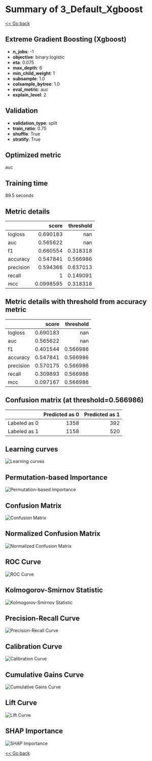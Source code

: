 # Summary of 3_Default_Xgboost

[<< Go back](../README.md)

## Extreme Gradient Boosting (Xgboost)

- **n_jobs**: -1
- **objective**: binary:logistic
- **eta**: 0.075
- **max_depth**: 6
- **min_child_weight**: 1
- **subsample**: 1.0
- **colsample_bytree**: 1.0
- **eval_metric**: auc
- **explain_level**: 2

## Validation

- **validation_type**: split
- **train_ratio**: 0.75
- **shuffle**: True
- **stratify**: True

## Optimized metric

auc

## Training time

89.5 seconds

## Metric details

|           |     score |   threshold |
|:----------|----------:|------------:|
| logloss   | 0.690183  |  nan        |
| auc       | 0.565622  |  nan        |
| f1        | 0.660554  |    0.318318 |
| accuracy  | 0.547841  |    0.566986 |
| precision | 0.594366  |    0.637013 |
| recall    | 1         |    0.149091 |
| mcc       | 0.0998595 |    0.318318 |

## Metric details with threshold from accuracy metric

|           |    score |   threshold |
|:----------|---------:|------------:|
| logloss   | 0.690183 |  nan        |
| auc       | 0.565622 |  nan        |
| f1        | 0.401544 |    0.566986 |
| accuracy  | 0.547841 |    0.566986 |
| precision | 0.570175 |    0.566986 |
| recall    | 0.309893 |    0.566986 |
| mcc       | 0.097167 |    0.566986 |

## Confusion matrix (at threshold=0.566986)

|              |   Predicted as 0 |   Predicted as 1 |
|:-------------|-----------------:|-----------------:|
| Labeled as 0 |             1358 |              392 |
| Labeled as 1 |             1158 |              520 |

## Learning curves

![Learning curves](learning_curves.png)

## Permutation-based Importance

![Permutation-based Importance](permutation_importance.png)

## Confusion Matrix

![Confusion Matrix](confusion_matrix.png)

## Normalized Confusion Matrix

![Normalized Confusion Matrix](confusion_matrix_normalized.png)

## ROC Curve

![ROC Curve](roc_curve.png)

## Kolmogorov-Smirnov Statistic

![Kolmogorov-Smirnov Statistic](ks_statistic.png)

## Precision-Recall Curve

![Precision-Recall Curve](precision_recall_curve.png)

## Calibration Curve

![Calibration Curve](calibration_curve_curve.png)

## Cumulative Gains Curve

![Cumulative Gains Curve](cumulative_gains_curve.png)

## Lift Curve

![Lift Curve](lift_curve.png)

## SHAP Importance

![SHAP Importance](shap_importance.png)

[<< Go back](../README.md)
